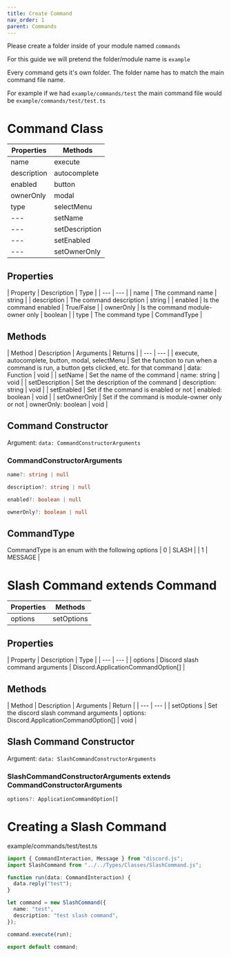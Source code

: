 ```yaml
---
title: Create Command
nav_order: 1
parent: Commands
---
```


Please create a folder inside of your module named `commands`

For this guide we will pretend the folder/module name is `example`

Every command gets it's own folder. The folder name has to match the main command file name. 

For example if we had `example/commands/test` the main command file would be `example/commands/test/test.ts`

# Command Class
| Properties | Methods |
| ---------- | ------- |
| name | execute |
| description | autocomplete |
| enabled | button |
| ownerOnly | modal |
| type | selectMenu |
| --- | setName |
| --- | setDescription |
| --- | setEnabled | 
| --- | setOwnerOnly | 

## Properties

| Property | Description | Type |
| --- | --- |
| name | The command name | string | 
| description | The command description | string |
| enabled | Is the command enabled | True/False |
| ownerOnly | Is the command module-owner only | boolean |
| type | The command type | CommandType |

## Methods
| Method | Description | Arguments | Returns |
| --- | --- |
| execute, autocomplete, button, modal, selectMenu | Set the function to run when a command is run, a button gets clicked, etc. for that command | data: Function | void |
| setName | Set the name of the command | name: string | void |
| setDescription | Set the description of the command | description: string | void |
| setEnabled | Set if the command is enabled or not | enabled: boolean | void |
| setOwnerOnly | Set if the command is module-owner only or not | ownerOnly: boolean | void |

## Command Constructor
Argument: `data: CommandConstructorArguments`

### CommandConstructorArguments
```ts
name?: string | null

description?: string | null

enabled?: boolean | null

ownerOnly?: boolean | null
```

## CommandType
CommandType is an enum with the following options
| 0 | SLASH |
| 1 | MESSAGE |

# Slash Command extends Command
| Properties | Methods |
| --- | --- |
| options | setOptions |

## Properties
| Property | Description | Type |
| --- | --- |
| options | Discord slash command arguments | Discord.ApplicationCommandOption[] |

## Methods
| Method | Description | Arguments | Return |
| --- | --- |
| setOptions | Set the discord slash command arguments | options: Discord.ApplicationCommandOption[] | void |

## Slash Command Constructor
Argument: `data: SlashCommandConstructorArguments`

### SlashCommandConstructorArguments extends CommandConstructorArguments
```ts
options?: ApplicationCommandOption[]
```

# Creating a Slash Command

example/commands/test/test.ts
```ts
import { CommandInteraction, Message } from "discord.js";
import SlashCommand from "../../Types/Classes/SlashCommand.js";

function run(data: CommandInteraction) {
  data.reply("test");
}

let command = new SlashCommand({
  name: "test",
  description: "test slash command",
});

command.execute(run);

export default command;
```